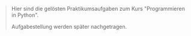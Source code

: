 > Hier sind die gelösten Praktikumsaufgaben zum Kurs
> "Programmieren in Python".
> 
> Aufgabestellung werden später nachgetragen.